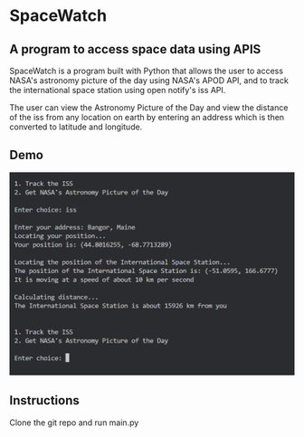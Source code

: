 # SpaceWatch

  

## A program to access space data using APIS

SpaceWatch is a program built with Python that allows the user to access NASA's astronomy picture of the day using NASA's APOD API, and to track the international space station using open notify's iss API.

The user can view the Astronomy Picture of the Day and view the distance of the iss from any location on earth by entering an address which is then converted to latitude and longitude.

## Demo
![alt text](demo.png)



## Instructions
Clone the git repo and run main.py